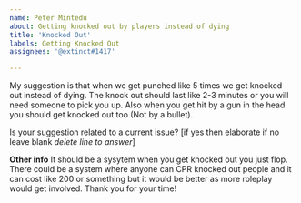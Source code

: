 ```yaml
---
name: Peter Mintedu
about: Getting knocked out by players instead of dying
title: 'Knocked Out'
labels: Getting Knocked Out
assignees: '@extinct#1417'

---
```


My suggestion is that when we get punched like 5 times we get knocked out instead of dying. The knock out should last like 2-3 minutes or you will need someone to pick you up.
Also when you get hit by a gun in the head you should get knocked out too (Not by a bullet).

Is your suggestion related to a current issue?
[if yes then elaborate if no leave blank *delete line to answer*]

**Other info**
It should be a sysytem when you get knocked out you just flop. There could be a system where anyone can CPR knocked out people and it can cost like 200 or something but it would be better as more roleplay would get involved.
Thank you for your time!

